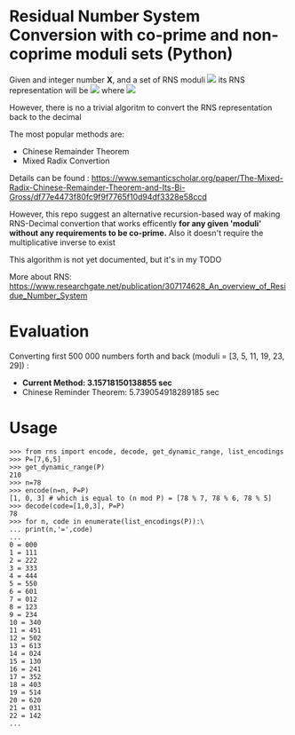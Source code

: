# Residual Number System Conversion with co-prime and non-coprime moduli sets (Python)

Given and integer number <b>X</b>, and a set of RNS moduli <img src="https://render.githubusercontent.com/render/math?math=P = {p_1, p_2, .., p_n}"> its RNS representation will be <img src="https://render.githubusercontent.com/render/math?math={x_1, x_2, ... x_n}"> where <img src="https://render.githubusercontent.com/render/math?math=x_i = X_i \mod p_i"> 

However, there is no a trivial algoritm to convert the RNS representation back to the decimal

The most popular methods are:
- Chinese Remainder Theorem
- Mixed Radix Convertion

Details can be found : https://www.semanticscholar.org/paper/The-Mixed-Radix-Chinese-Remainder-Theorem-and-Its-Bi-Gross/df77e4473f80fc9f9f7765f10d94df3328e58ccd

However, this repo suggest an alternative recursion-based way of making RNS-Decimal convertion that works efficently <b>for any given 'moduli' without any requirements to be co-prime.</b>
Also it doesn't require the multiplicative inverse to exist

This algorithm is not yet documented, but it's in my TODO

More about RNS:
https://www.researchgate.net/publication/307174628_An_overview_of_Residue_Number_System


# Evaluation
Converting first 500 000 numbers forth and back (moduli = [3, 5, 11, 19, 23, 29]) :

- <b>Current Method: 3.15718150138855 sec </b>
- Chinese Reminder Theorem: 5.739054918289185 sec
# Usage

```
>>> from rns import encode, decode, get_dynamic_range, list_encodings
>>> P=[7,6,5]
>>> get_dynamic_range(P)
210
>>> n=78
>>> encode(n=n, P=P)
[1, 0, 3] # which is equal to (n mod P) = [78 % 7, 78 % 6, 78 % 5]
>>> decode(code=[1,0,3], P=P)
78
>>> for n, code in enumerate(list_encodings(P)):\
... print(n,'=',code)
...
0 = 000
1 = 111
2 = 222
3 = 333
4 = 444
5 = 550
6 = 601
7 = 012
8 = 123
9 = 234
10 = 340
11 = 451
12 = 502
13 = 613
14 = 024
15 = 130
16 = 241
17 = 352
18 = 403
19 = 514
20 = 620
21 = 031
22 = 142
...
```

